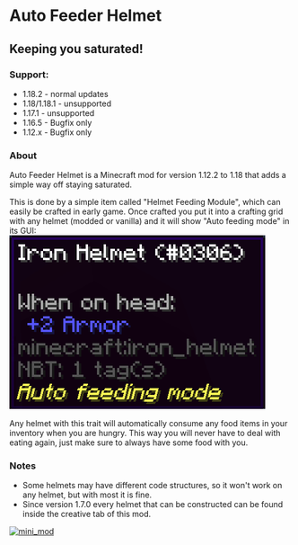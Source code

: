# Auto Feeder Helmet
## Keeping you saturated!

### Support:
- 1.18.2 - normal updates
- 1.18/1.18.1 - unsupported
- 1.17.1 - unsupported
- 1.16.5 - Bugfix only
- 1.12.x - Bugfix only

### About
Auto Feeder Helmet is a Minecraft mod for version 1.12.2 to 1.18 that adds a simple way off staying saturated.

This is done by a simple item called "Helmet Feeding Module", which can easily be crafted in early game.
Once crafted you put it into a crafting grid with any helmet (modded or vanilla)
and it will show "Auto feeding mode" in its GUI:
![helmet_tooltip](https://raw.githubusercontent.com/canitzp/FeederHelmet/master/readme/helmet_tooltip.png)

Any helmet with this trait will automatically consume any food items in your inventory when you are hungry.
This way you will never have to deal with eating again,  just make sure to always have some food with you.

### Notes
- Some helmets may have different code structures, so it won't work on any helmet, but with most it is fine.
- Since version 1.7.0 every helmet that can be constructed can be found inside the creative tab of this mod.

[![mini_mod](https://canitzp.de/minimod_logo.png)](https://canitzp.de/minimod.html)